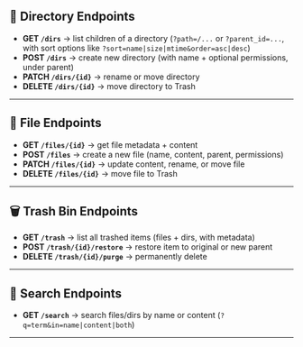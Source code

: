 ## 📂 Directory Endpoints

- **GET `/dirs`** → list children of a directory (`?path=/...` or `?parent_id=...`, with sort options like `?sort=name|size|mtime&order=asc|desc`)
- **POST `/dirs`** → create new directory (with name + optional permissions, under parent)
- **PATCH `/dirs/{id}`** → rename or move directory
- **DELETE `/dirs/{id}`** → move directory to Trash

---

## 📄 File Endpoints

- **GET `/files/{id}`** → get file metadata + content
- **POST `/files`** → create a new file (name, content, parent, permissions)
- **PATCH `/files/{id}`** → update content, rename, or move file
- **DELETE `/files/{id}`** → move file to Trash

---

## 🗑 Trash Bin Endpoints

- **GET `/trash`** → list all trashed items (files + dirs, with metadata)
- **POST `/trash/{id}/restore`** → restore item to original or new parent
- **DELETE `/trash/{id}/purge`** → permanently delete

---

## 🔎 Search Endpoints

- **GET `/search`** → search files/dirs by name or content (`?q=term&in=name|content|both`)

---
